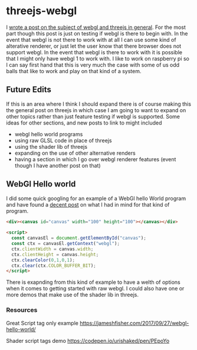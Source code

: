 # threejs-webgl

I [wrote a post on the subject of webgl and threejs in general](https://dustinpfister.github.io/2019/06/11/threejs-webgl/). For the most part though this post is just on testing if webgl is there to begin with. In the event that webgl is not there to work with at all I can use some kind of alterative renderer, or just let the user know that there browser does not support webgl. In the event that webgl is there to work with it is possible that I might only have webgl 1 to work with. I like to work on raspberry pi so I can say first hand that this is very much the case with some of us odd balls that like to work and play on that kind of a system.

## Future Edits

If this is an area where I think I should expand there is of course making this the general post on threejs in which case I am going to want to expand on other topics rather than just feature testing if webgl is supported. Some ideas for other sections, and new posts to link to might included

* webgl hello world programs
* using raw GLSL code in place of threejs
* using the shader lib of threejs
* expanding on the use of other alternative renders
* having a section in which I go over webgl renderer features (event though I have another post on that)


## WebGl Hello world

I did some quick googling for an example of a WebGl hello World program and have found a [decent post](https://jameshfisher.com/2017/09/27/webgl-hello-world/) on what I had in mind for that kind of program.

```html
<div><canvas id="canvas" width="100" height="100"></canvas></div>
 
<script>
  const canvasEl = document.getElementById("canvas");
  const ctx = canvasEl.getContext("webgl");
  ctx.clientWidth = canvas.width;
  ctx.clientHeight = canvas.height;
  ctx.clearColor(0,1,0,1);
  ctx.clear(ctx.COLOR_BUFFER_BIT);
</script>
```

There is exapnding from this kind of example to have a welth of options when it comes to getting started with raw webgl. I could also have one or more demos that make use of the shader lib in threejs.

### Resources

Great Script tag only example
https://jameshfisher.com/2017/09/27/webgl-hello-world/

Shader script tags demo
https://codepen.io/urishaked/pen/PEpoYo

